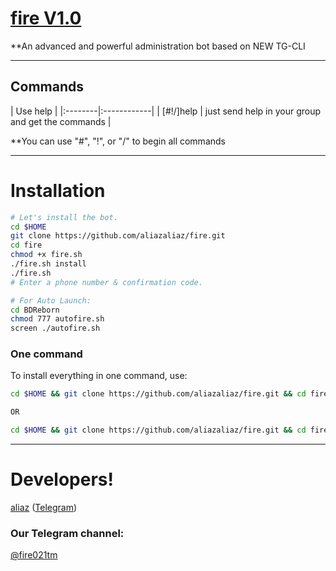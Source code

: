 # [fire V1.0](https://telegram.me/fire021tm)

**An advanced and powerful administration bot based on NEW TG-CLI


* * *

## Commands

| Use help |
|:--------|:------------|
| [#!/]help | just send help in your group and get the commands |

**You can use "#", "!", or "/" to begin all commands

* * *

# Installation


```sh
# Let's install the bot.
cd $HOME
git clone https://github.com/aliazaliaz/fire.git
cd fire
chmod +x fire.sh
./fire.sh install
./fire.sh 
# Enter a phone number & confirmation code.

# For Auto Launch:
cd BDReborn
chmod 777 autofire.sh
screen ./autofire.sh
```
### One command
To install everything in one command, use:
```sh
cd $HOME && git clone https://github.com/aliazaliaz/fire.git && cd fire && chmod +x fire.sh && ./fire.sh install && ./fire.sh

OR

cd $HOME && git clone https://github.com/aliazaliaz/fire.git && cd fire && chmod +x fire.sh && ./fire.sh install && chmod 777 autofire.sh && screen ./autofire.sh
```

* * *



# Developers!

[aliaz](https://github.com/aliaz003) ([Telegram](https://telegram.me/aliaz))



### Our Telegram channel:

[@fire021tm](https://telegram.me/fire021tm)
